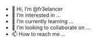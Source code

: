 - 👋 Hi, I’m @fr3elancer
- 👀 I’m interested in ...
- 🌱 I’m currently learning ...
- 💞️ I’m looking to collaborate on ...
- 📫 How to reach me ...

<!---
fr3elancer/fr3elancer is a ✨ special ✨ repository because its `README.md` (this file) appears on your GitHub profile.
You can click the Preview link to take a look at your changes.
--->

